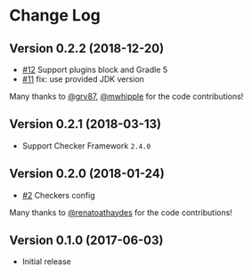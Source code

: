 # Change Log

## Version 0.2.2 (2018-12-20)

* [#12](https://github.com/jaredsburrows/gradle-checker-framework-plugin/pull/12) Support plugins block and Gradle 5
* [#11](https://github.com/jaredsburrows/gradle-checker-framework-plugin/pull/11) fix: use provided JDK version 

Many thanks to
[@grv87](https://github.com/grv87),
[@mwhipple](https://github.com/mwhipple)
for the code contributions!

## Version 0.2.1 (2018-03-13)

* Support Checker Framework `2.4.0` 

## Version 0.2.0 (2018-01-24)

* [#2](https://github.com/jaredsburrows/gradle-checker-framework-plugin/pull/2) Checkers config

Many thanks to
[@renatoathaydes](https://github.com/renatoathaydes)
for the code contributions!

## Version 0.1.0 (2017-06-03)

* Initial release
